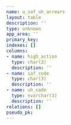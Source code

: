 ```yaml
---
name: u_saf_uh_arrears
layout: table
description: ''
type: unknown
app_area: ''
primary_key: 
indexes: []
columns:
- name: high_action
  type: char(3)
  description: ''
- name: saf_code
  type: char(3)
  description: ''
- name: uh_code
  type: nvarchar(3)
  description: ''
relations: []
pseudo_pk: 
---
```


